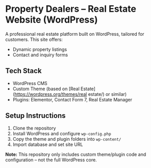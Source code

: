 # Property Dealers – Real Estate Website (WordPress)

A professional real estate platform built on WordPress, tailored for customers. This site offers:

- Dynamic property listings
- Contact and inquiry forms

## Tech Stack

- WordPress CMS
- Custom Theme (based on [Real Estate] (https://wordpress.org/themes/real estate/) or similar)
- Plugins: Elementor, Contact Form 7, Real Estate Manager

## Setup Instructions

1. Clone the repository
2. Install WordPress and configure `wp-config.php`
3. Copy the theme and plugin folders into `wp-content/`
4. Import database and set site URL

**Note:** This repository only includes custom theme/plugin code and configuration – not the full WordPress core.
